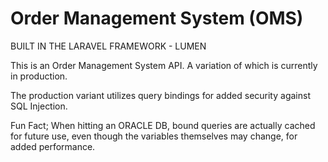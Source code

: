 # Order Management System (OMS)

BUILT IN THE LARAVEL FRAMEWORK - LUMEN

This is an Order Management System API. A variation of which is currently in production.

The production variant utilizes query bindings for added security against SQL Injection. 

Fun Fact;
When hitting an ORACLE DB, bound queries are actually cached for future use, even though the variables themselves may change, for added performance.
